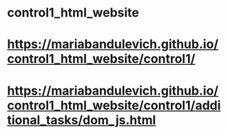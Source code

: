 # control1_html_website
# https://mariabandulevich.github.io/control1_html_website/control1/
# https://mariabandulevich.github.io/control1_html_website/control1/additional_tasks/dom_js.html
